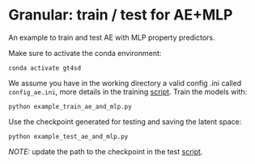 # Granular: train / test for AE+MLP

An example to train and test AE with MLP property predictors.

Make sure to activate the conda environment:

```console
conda activate gt4sd
```

We assume you have in the working directory a valid config .ini called `config_ae.ini`, more details in the training [script](./example_train_ae_and_mlp.py).
Train the models with:

```console
python example_train_ae_and_mlp.py
```

Use the checkpoint generated for testing and saving the latent space:

```console
python example_test_ae_and_mlp.py
```

*NOTE:* update the path to the checkpoint in the test [script](./example_test_ae_and_mlp.py).

